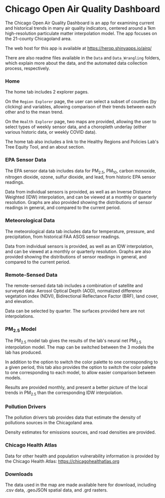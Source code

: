 # Chicago Open Air Quality Dashboard
The Chicago Open Air Quality Dashboard is an app for examining current and historical trends in many air quality indicators, centered around a 1km high-resolution particulate matter interpolation model. The app focuses on the 21-county Chicagoland area.

The web host for this app is available at https://herop.shinyapps.io/airq/

There are also readme files available in the `Data` and `Data_Wrangling` folders, which explain more about the data, and the automated data collection process, respectively.

### Home
The home tab includes 2 explorer pages. 

On the `Region Explorer` page, the user can select a subset of counties (by clicking) and variables, allowing comparison of their trends between each other and to the mean trend.

On the `Health Explorer` page, two maps are provided, allowing the user to select types of weekly sensor data, and a choropleth underlay (either various historic data, or weekly COVID data).

The home tab also includes a link to the Healthy Regions and Policies Lab's Tree Equity Tool, and an about section.

### EPA Sensor Data
The EPA sensor data tab includes data for PM<sub>2.5</sub>, PM<sub>10</sub>, carbon monoxide, nitrogen dioxide, ozone, sulfur dioxide, and lead, from historic EPA sensor readings.

Data from individual sensors is provided, as well as an Inverse Distance Weighted (IDW) interpolation, and can be viewed at a monthly or quarterly resolution. Graphs are also provided showing the distributions of sensor readings in general, and compared to the current period.

### Meteorological Data
The meteorological data tab includes data for temperature, pressure, and precipitation, from historical FAA ASOS sensor readings.

Data from individual sensors is provided, as well as an IDW interpolation, and can be viewed at a monthly or quarterly resolution. Graphs are also provided showing the distributions of sensor readings in general, and compared to the current period.

### Remote-Sensed Data
The remote-sensed data tab includes a combination of satellite and surveyed data: Aerosol Optical Depth (AOD), normalized difference vegetation index (NDVI), Bidirectional Reflectance Factor (BRF), land cover, and elevation.

Data can be selected by quarter. The surfaces provided here are not interpolations.

### PM<sub>2.5</sub> Model
The PM<sub>2.5</sub> model tab gives the results of the lab's neural net PM<sub>2.5</sub> interpolation model. The map can be switched between the 3 models the lab has produced.

In addition to the option to switch the color palette to one corresponding to a given period, this tab also provides the option to switch the color palette to one corresponding to each model, to allow easier comparison between models.

Results are provided monthly, and present a better picture of the local trends in PM<sub>2.5</sub> than the corresponding IDW interpolation.

### Pollution Drivers
The pollution drivers tab provides data that estimate the density of pollutions sources in the Chicagoland area.

Density estimates for emissions sources, and road densities are provided.

### Chicago Health Atlas
Data for other health and population vulnerability information is provided by the Chicago Health Atlas: https://chicagohealthatlas.org

### Downloads
The data used in the map are made available here for download, including .csv data, .geoJSON spatial data, and .grd rasters.